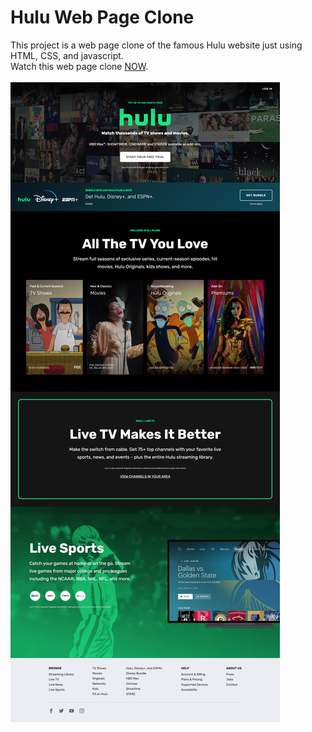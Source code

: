 # Hulu Web Page Clone
This project is a web page clone of the famous Hulu website just using HTML, CSS, and javascript.<br/>
Watch this web page clone [NOW](https://mohammadkiaei.github.io/hulu-webpage-clone/).<br/>
<br/>
![Hulu](https://github.com/mohammadkiaei/hulu-webpage-clone/blob/master/Hulu.png)
